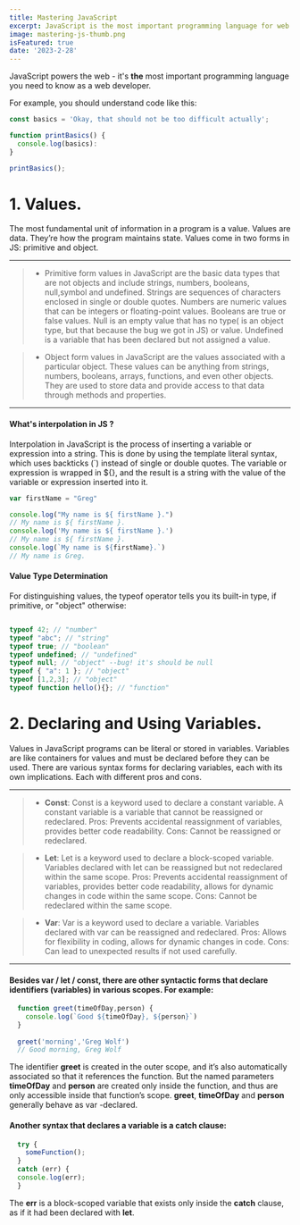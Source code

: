 ```yaml
---
title: Mastering JavaScript
excerpt: JavaScript is the most important programming language for web development. You probably dont know it well enough!
image: mastering-js-thumb.png
isFeatured: true
date: '2023-2-28'
---
```


JavaScript powers the web - it's **the** most important programming language you need to know as a web developer.

For example, you should understand code like this:

```js
const basics = 'Okay, that should not be too difficult actually';

function printBasics() {
  console.log(basics):
}

printBasics();
```

# 1. Values.

The most fundamental unit of information in a program is a value.
Values are data. They’re how the program maintains state. Values come in two forms in JS: primitive and object.

---

> - Primitive form values in JavaScript are the basic data types that are not objects and include strings, numbers, booleans, null,symbol and undefined. Strings are sequences of characters enclosed in single or double quotes. Numbers are numeric values that can be integers or floating-point values. Booleans are true or false values. Null is an empty value that has no type( is an object type, but that because the bug we got in JS) or value. Undefined is a variable that has been declared but not assigned a value.

> - Object form values in JavaScript are the values associated with a particular object. These values can be anything from strings, numbers, booleans, arrays, functions, and even other objects. They are used to store data and provide access to that data through methods and properties.

---

#### What's interpolation in JS ?

Interpolation in JavaScript is the process of inserting a variable or expression into a string. This is done by using the template literal syntax, which uses backticks (`) instead of single or double quotes. The variable or expression is wrapped in ${}, and the result is a string with the value of the variable or expression inserted into it.


```js
var firstName = "Greg"

console.log("My name is ${ firstName }.")
// My name is ${ firstName }.
console.log('My name is ${ firstName }.')
// My name is ${ firstName }.
console.log(`My name is ${firstName}.`)
// My name is Greg.
```

#### Value Type Determination

For distinguishing values, the typeof operator tells you its
built-in type, if primitive, or "object" otherwise:

```js

typeof 42; // "number"
typeof "abc"; // "string"
typeof true; // "boolean"
typeof undefined; // "undefined"
typeof null; // "object" --bug! it's should be null 
typeof { "a": 1 }; // "object"
typeof [1,2,3]; // "object" 
typeof function hello(){}; // "function"

```

# 2. Declaring and Using Variables.

 Values in JavaScript programs can be literal or stored in variables. Variables are like containers for values and must be declared before they can be used. There are various syntax forms for declaring variables, each with its own implications. Each with different pros and cons.
 
 ***
 > - **Const**: Const is a keyword used to declare a constant variable. A constant variable is a variable that cannot be reassigned or redeclared. Pros: Prevents accidental reassignment of variables, provides better code readability. Cons: Cannot be reassigned or redeclared.
 
 > - **Let**: Let is a keyword used to declare a block-scoped variable. Variables declared with let can be reassigned but not redeclared within the same scope. Pros: Prevents accidental reassignment of variables, provides better code readability, allows for dynamic changes in code within the same scope. Cons: Cannot be redeclared within the same scope.
 
 > - **Var**: Var is a keyword used to declare a variable. Variables declared with var can be reassigned and redeclared. Pros: Allows for flexibility in coding, allows for dynamic changes in code. Cons: Can lead to unexpected results if not used carefully.
 ***
 
#### Besides var / let / const, there are other syntactic forms that declare identifiers (variables) in various scopes. For example:

```js
  function greet(timeOfDay,person) {
    console.log(`Good ${timeOfDay}, ${person}`)
  }
  
  greet('morning','Greg Wolf')
  // Good morning, Greg Wolf
```
The identifier **greet** is created in the outer scope, and it’s also
automatically associated so that it references the function. But
the named parameters **timeOfDay** and **person** are created only inside the function,
and thus are only accessible inside that function’s scope. **greet**,
**timeOfDay** and **person** generally behave as var -declared.

#### Another syntax that declares a variable is a catch clause:

```js
  try {
    someFunction();
  }
  catch (err) {
  console.log(err);
  }
``` 
The **err** is a block-scoped variable that exists only inside the
**catch** clause, as if it had been declared with **let**.